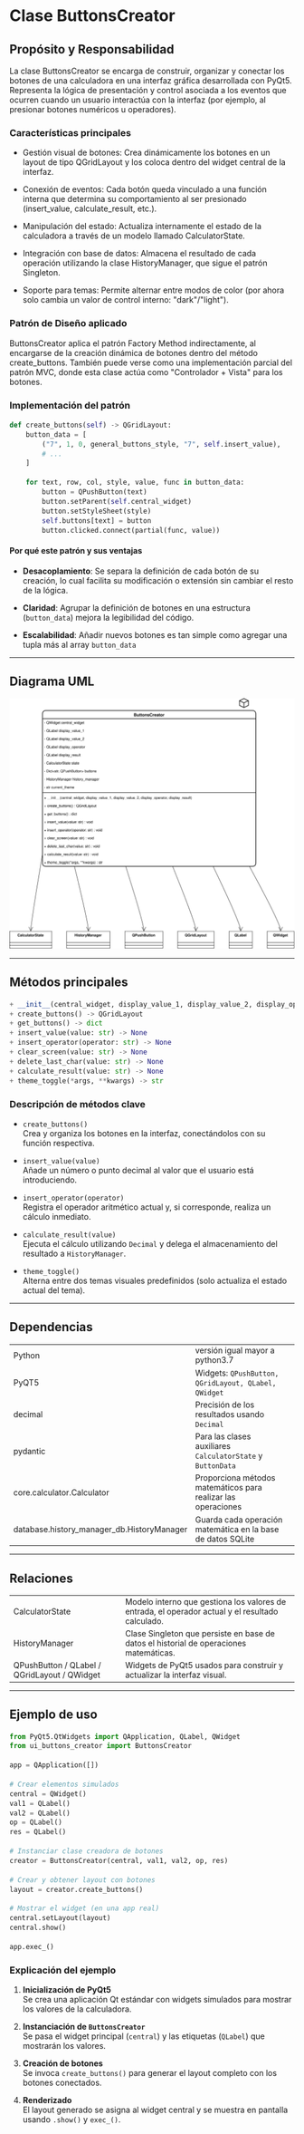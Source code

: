 # Clase **ButtonsCreator**

## Propósito y Responsabilidad

La clase ButtonsCreator se encarga de construir, organizar y conectar los botones de una calculadora en una interfaz gráfica desarrollada con PyQt5. Representa la lógica de presentación y control asociada a los eventos que ocurren cuando un usuario interactúa con la interfaz (por ejemplo, al presionar botones numéricos u operadores).

### Características principales

- Gestión visual de botones: Crea dinámicamente los botones en un layout de tipo QGridLayout y los coloca dentro del widget central de la interfaz.

- Conexión de eventos: Cada botón queda vinculado a una función interna que determina su comportamiento al ser presionado (insert_value, calculate_result, etc.).

- Manipulación del estado: Actualiza internamente el estado de la calculadora a través de un modelo llamado CalculatorState.

- Integración con base de datos: Almacena el resultado de cada operación utilizando la clase HistoryManager, que sigue el patrón Singleton.

- Soporte para temas: Permite alternar entre modos de color (por ahora solo cambia un valor de control interno: "dark"/"light").

### Patrón de Diseño aplicado

ButtonsCreator aplica el patrón Factory Method indirectamente, al encargarse de la creación dinámica de botones dentro del método create_buttons. También puede verse como una implementación parcial del patrón MVC, donde esta clase actúa como "Controlador + Vista" para los botones.

### Implementación del patrón
```python
def create_buttons(self) -> QGridLayout:
    button_data = [
        ("7", 1, 0, general_buttons_style, "7", self.insert_value),
        # ...
    ]

    for text, row, col, style, value, func in button_data:
        button = QPushButton(text)
        button.setParent(self.central_widget)
        button.setStyleSheet(style)
        self.buttons[text] = button
        button.clicked.connect(partial(func, value))
```

#### Por qué este patrón y sus ventajas

- **Desacoplamiento**: Se separa la definición de cada botón de su creación, lo cual facilita su modificación o extensión sin cambiar el resto de la lógica.
    
- **Claridad**: Agrupar la definición de botones en una estructura (`button_data`) mejora la legibilidad del código.
    
- **Escalabilidad**: Añadir nuevos botones es tan simple como agregar una tupla más al array `button_data`

---
## Diagrama UML
![ButtonsCreator UML](uml/uml_buttons_creator.svg)

---
## Métodos principales

```python
+ __init__(central_widget, display_value_1, display_value_2, display_operator, display_result)
+ create_buttons() -> QGridLayout
+ get_buttons() -> dict
+ insert_value(value: str) -> None
+ insert_operator(operator: str) -> None
+ clear_screen(value: str) -> None
+ delete_last_char(value: str) -> None
+ calculate_result(value: str) -> None
+ theme_toggle(*args, **kwargs) -> str
```

### Descripción de métodos clave

- `create_buttons()`  
    Crea y organiza los botones en la interfaz, conectándolos con su función respectiva.
    
- `insert_value(value)`  
    Añade un número o punto decimal al valor que el usuario está introduciendo.
    
- `insert_operator(operator)`  
    Registra el operador aritmético actual y, si corresponde, realiza un cálculo inmediato.
    
- `calculate_result(value)`  
    Ejecuta el cálculo utilizando `Decimal` y delega el almacenamiento del resultado a `HistoryManager`.
    
- `theme_toggle()`  
    Alterna entre dos temas visuales predefinidos (solo actualiza el estado actual del tema).
    

---

## Dependencias

|                                            |                                                               |     |
| ------------------------------------------ | ------------------------------------------------------------- | --- |
| Python                                     | versión igual mayor a python3.7                               |     |
| PyQT5                                      | Widgets: `QPushButton, QGridLayout, QLabel, QWidget`          |     |
| decimal                                    | Precisión de los resultados usando `Decimal`                  |     |
| pydantic                                   | Para las clases auxiliares `CalculatorState` y `ButtonData`   |     |
| core.calculator.Calculator                 | Proporciona métodos matemáticos para realizar las operaciones |     |
| database.history_manager_db.HistoryManager | Guarda cada operación matemática en la base de datos SQLite   |     |

---
## Relaciones

    
|                                              |                                                                                                  |
| -------------------------------------------- | ------------------------------------------------------------------------------------------------ |
| CalculatorState                              | Modelo interno que gestiona los valores de entrada, el operador actual y el resultado calculado. |
| HistoryManager                               | Clase Singleton que persiste en base de datos el historial de operaciones matemáticas.           |
| QPushButton / QLabel / QGridLayout / QWidget | Widgets de PyQt5 usados para construir y actualizar la interfaz visual.                          |

---
## Ejemplo de uso

```python
from PyQt5.QtWidgets import QApplication, QLabel, QWidget
from ui_buttons_creator import ButtonsCreator

app = QApplication([])

# Crear elementos simulados
central = QWidget()
val1 = QLabel()
val2 = QLabel()
op = QLabel()
res = QLabel()

# Instanciar clase creadora de botones
creator = ButtonsCreator(central, val1, val2, op, res)

# Crear y obtener layout con botones
layout = creator.create_buttons()

# Mostrar el widget (en una app real)
central.setLayout(layout)
central.show()

app.exec_()
```

### Explicación del ejemplo

1. **Inicialización de PyQt5**  
    Se crea una aplicación Qt estándar con widgets simulados para mostrar los valores de la calculadora.
    
2. **Instanciación de `ButtonsCreator`**  
    Se pasa el widget principal (`central`) y las etiquetas (`QLabel`) que mostrarán los valores.
    
3. **Creación de botones**  
    Se invoca `create_buttons()` para generar el layout completo con los botones conectados.
    
4. **Renderizado**  
    El layout generado se asigna al widget central y se muestra en pantalla usando `.show()` y `exec_()`.

